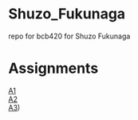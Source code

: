 # Shuzo_Fukunaga
repo for bcb420 for Shuzo Fukunaga

# Assignments
[A1](https://github.com/bcb420-2024/Shuzo_Fukunaga/blob/main/A1/Assignment1.html)\
[A2](https://github.com/bcb420-2024/Shuzo_Fukunaga/blob/main/A2/assignment2.html)\
[A3](https://github.com/bcb420-2024/Shuzo_Fukunaga/blob/main/A3/assignment3.html))
